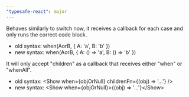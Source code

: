 ```yaml
---
"typesafe-react": major
---
```


Behaves similarly to switch now, it receives a callback for each case and only runs the correct code block.

- old syntax: when(AorB, { A: 'a', B: 'b' })
- new syntax: when(AorB, { A: () => 'a', B: () => 'b' })

It will only accept "children" as a callback that receives either "when" or "whenAll".

- old syntax: \<Show when={objOrNull} childrenFn={(obj) => '...'} />
- new syntax: \<Show when={objOrNull}>{(obj) => '...'}\</Show>
